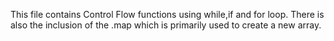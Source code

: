 This file contains Control Flow functions using while,if and for loop.
There is also the inclusion of the .map which is primarily used to create a new array.

